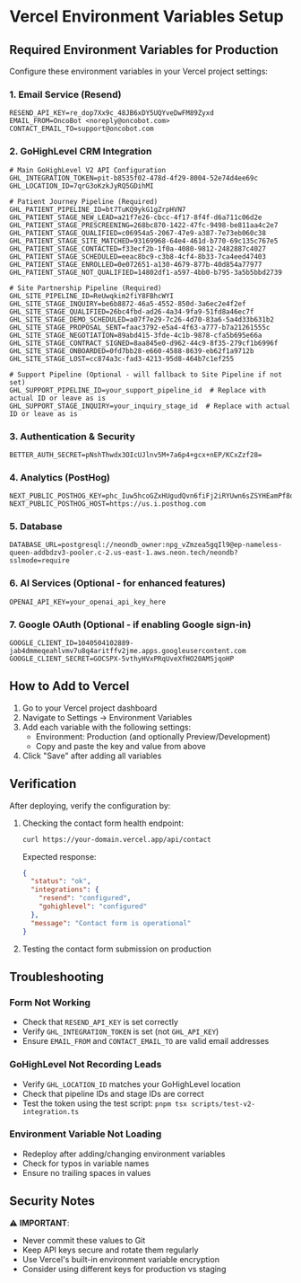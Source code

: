 # Vercel Environment Variables Setup

## Required Environment Variables for Production

Configure these environment variables in your Vercel project settings:

### 1. Email Service (Resend)
```
RESEND_API_KEY=re_dop7Xx9c_48JB6xDY5UQYveDwFM89Zyxd
EMAIL_FROM=OncoBot <noreply@oncobot.com>
CONTACT_EMAIL_TO=support@oncobot.com
```

### 2. GoHighLevel CRM Integration
```
# Main GoHighLevel V2 API Configuration
GHL_INTEGRATION_TOKEN=pit-b8535f02-478d-4f29-8004-52e74d4ee69c
GHL_LOCATION_ID=7qrG3oKzkJyRQ5GDihMI

# Patient Journey Pipeline (Required)
GHL_PATIENT_PIPELINE_ID=bt7TuKQ9ykG1gZrpHVN7
GHL_PATIENT_STAGE_NEW_LEAD=a21f7e26-cbcc-4f17-8f4f-d6a711c06d2e
GHL_PATIENT_STAGE_PRESCREENING=268bc870-1422-47fc-9498-be811aa4c2e7
GHL_PATIENT_STAGE_QUALIFIED=c06954a5-2067-47e9-a387-7e73eb060c38
GHL_PATIENT_STAGE_SITE_MATCHED=93169968-64e4-461d-b770-69c135c767e5
GHL_PATIENT_STAGE_CONTACTED=f33ecf2b-1f0a-4080-9812-2482887c4027
GHL_PATIENT_STAGE_SCHEDULED=eeac8bc9-c3b8-4cf4-8b33-7ca4eed47403
GHL_PATIENT_STAGE_ENROLLED=0e072651-a130-4679-877b-40d854a77977
GHL_PATIENT_STAGE_NOT_QUALIFIED=14802df1-a597-4bb0-b795-3a5b5bbd2739

# Site Partnership Pipeline (Required)
GHL_SITE_PIPELINE_ID=ReUwqkim2fiY8FBhcWYI
GHL_SITE_STAGE_INQUIRY=be6b8872-46a5-4552-850d-3a6ec2e4f2ef
GHL_SITE_STAGE_QUALIFIED=26bc4fbd-ad26-4a34-9fa9-51fd8a46ec7f
GHL_SITE_STAGE_DEMO_SCHEDULED=a07f7e29-7c26-4d70-83a6-5a4d33b631b2
GHL_SITE_STAGE_PROPOSAL_SENT=faac3792-e5a4-4f63-a777-b7a21261555c
GHL_SITE_STAGE_NEGOTIATION=89abd415-3fde-4c1b-9878-cfa5b695e66a
GHL_SITE_STAGE_CONTRACT_SIGNED=8aa845e0-d962-44c9-8f35-279cf1b6996f
GHL_SITE_STAGE_ONBOARDED=0fd7bb28-e660-4588-8639-eb62f1a9712b
GHL_SITE_STAGE_LOST=cc874a3c-fad3-4213-95d8-464b7c1ef255

# Support Pipeline (Optional - will fallback to Site Pipeline if not set)
GHL_SUPPORT_PIPELINE_ID=your_support_pipeline_id  # Replace with actual ID or leave as is
GHL_SUPPORT_STAGE_INQUIRY=your_inquiry_stage_id  # Replace with actual ID or leave as is
```

### 3. Authentication & Security
```
BETTER_AUTH_SECRET=pNshThwdx3OIcUJlnv5M+7a6p4+gcx+nEP/KCxZzf28=
```

### 4. Analytics (PostHog)
```
NEXT_PUBLIC_POSTHOG_KEY=phc_Iuw5hcoGZxHUgudQvn6fiFj2iRYUwn6sZSYHEamPf8q
NEXT_PUBLIC_POSTHOG_HOST=https://us.i.posthog.com
```

### 5. Database
```
DATABASE_URL=postgresql://neondb_owner:npg_vZmzea5gqIl9@ep-nameless-queen-addbdzv3-pooler.c-2.us-east-1.aws.neon.tech/neondb?sslmode=require
```

### 6. AI Services (Optional - for enhanced features)
```
OPENAI_API_KEY=your_openai_api_key_here
```

### 7. Google OAuth (Optional - if enabling Google sign-in)
```
GOOGLE_CLIENT_ID=1040504102889-jab4dmmeqeahlvmv7u8q4aritffv2jme.apps.googleusercontent.com
GOOGLE_CLIENT_SECRET=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
```

## How to Add to Vercel

1. Go to your Vercel project dashboard
2. Navigate to Settings → Environment Variables
3. Add each variable with the following settings:
   - Environment: Production (and optionally Preview/Development)
   - Copy and paste the key and value from above
4. Click "Save" after adding all variables

## Verification

After deploying, verify the configuration by:

1. Checking the contact form health endpoint:
   ```bash
   curl https://your-domain.vercel.app/api/contact
   ```

   Expected response:
   ```json
   {
     "status": "ok",
     "integrations": {
       "resend": "configured",
       "gohighlevel": "configured"
     },
     "message": "Contact form is operational"
   }
   ```

2. Testing the contact form submission on production

## Troubleshooting

### Form Not Working
- Check that `RESEND_API_KEY` is set correctly
- Verify `GHL_INTEGRATION_TOKEN` is set (not `GHL_API_KEY`)
- Ensure `EMAIL_FROM` and `CONTACT_EMAIL_TO` are valid email addresses

### GoHighLevel Not Recording Leads
- Verify `GHL_LOCATION_ID` matches your GoHighLevel location
- Check that pipeline IDs and stage IDs are correct
- Test the token using the test script: `pnpm tsx scripts/test-v2-integration.ts`

### Environment Variable Not Loading
- Redeploy after adding/changing environment variables
- Check for typos in variable names
- Ensure no trailing spaces in values

## Security Notes

⚠️ **IMPORTANT**:
- Never commit these values to Git
- Keep API keys secure and rotate them regularly
- Use Vercel's built-in environment variable encryption
- Consider using different keys for production vs staging